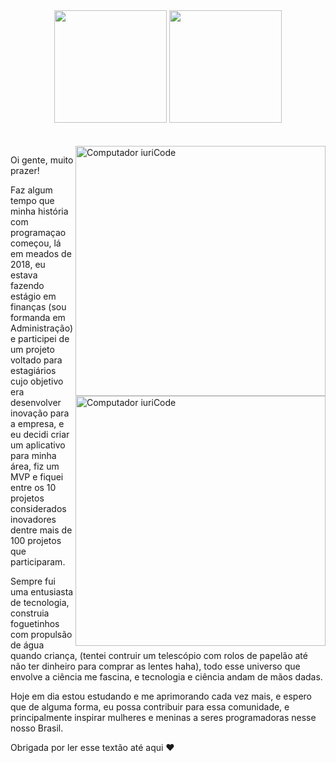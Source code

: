 <div align="center">
  <img height="180em" src="https://github-readme-stats.vercel.app/api?username=GiuliaAmaral&show_icons=true&theme=tokyonight&include_all_commits=true&count_private=true"/>
  <img height="180em" src="https://github-readme-stats.vercel.app/api/top-langs/?username=GiuliaAmaral&layout=compact&langs_count=7&theme=tokyonight"/>
  <br/><br/><br/>
</div>

<img src="https://raw.githubusercontent.com/MicaelliMedeiros/micaellimedeiros/master/image/computer-illustration.png" min-width="400px" max-width="400px" width="400px" align="right" alt="Computador iuriCode">


<img src="https://i.imgur.com/eASGXvd.gif" min-width="400px" max-width="400px" width="400px" align="right" alt="Computador iuriCode">

<p align="left"> 
 Oi gente, muito prazer!
</p>

<p align="left">
Faz algum tempo que minha história com programaçao começou, lá em meados de 2018, eu estava fazendo estágio em finanças (sou formanda em Administração) e participei de um projeto voltado para estagiários cujo objetivo era desenvolver inovação para a empresa, e eu decidi criar um aplicativo para minha área, fiz um MVP e fiquei entre os 10 projetos considerados inovadores dentre mais de 100 projetos que participaram.
</p>

<p align="left">
  Sempre fui uma entusiasta de tecnologia, construia foguetinhos com propulsão de água quando criança, (tentei contruir um telescópio com rolos de papelão até não ter dinheiro para comprar as lentes haha), todo esse universo que envolve a ciência me fascina, e tecnologia e ciência andam de mãos dadas.
</p>

<p align="left">
 Hoje em dia estou estudando e me aprimorando cada vez mais, e espero que de alguma forma, eu possa contribuir para essa comunidade, e principalmente inspirar mulheres e meninas a seres programadoras nesse nosso Brasil.
</p>

<p align="left">
  Obrigada por ler esse textão até aqui ❤️
</p>
